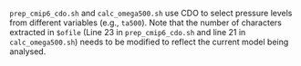 `prep_cmip6_cdo.sh` and `calc_omega500.sh` use CDO to select pressure levels from different variables (e.g., `ta500`). Note that the number of characters extracted in `$ofile` (Line 23 in `prep_cmip6_cdo.sh` and line 21 in `calc_omega500.sh`) needs to be modified to reflect the current model being analysed.